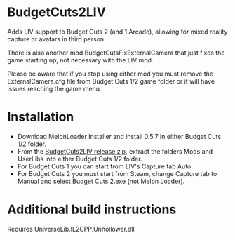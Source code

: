 # BudgetCuts2LIV
Adds LIV support to Budget Cuts 2 (and 1 Arcade), allowing for mixed reality capture or avatars in third person.

There is also another mod BudgetCutsFixExternalCamera that just fixes the game starting up, not necessary with the LIV mod.

Please be aware that if you stop using either mod you must remove the ExternalCamera.cfg file from Budget Cuts 1/2 game folder or it will have issues reaching the game menu.

# Installation
- Download MelonLoader Installer and install 0.5.7 in either Budget Cuts 1/2 folder.
- From the [BudgetCuts2LIV release zip](https://github.com/Jas2o/BudgetCuts2LIV/releases), extract the folders Mods and UserLibs into either Budget Cuts 1/2 folder. 
- For Budget Cuts 1 you can start from LIV's Capture tab Auto.
- For Budget Cuts 2 you must start from Steam, change Capture tab to Manual and select Budget Cuts 2.exe (not Melon Loader).

# Additional build instructions
Requires UniverseLib.IL2CPP.Unhollower.dll
